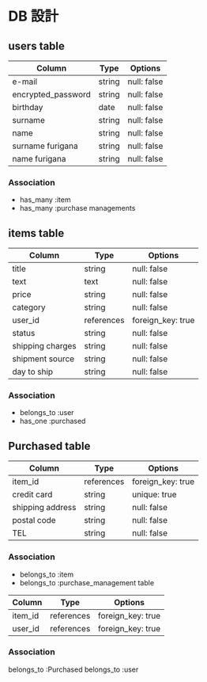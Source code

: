 
# DB 設計

## users table

| Column             | Type                | Options          |
|--------------------|---------------------|------------------|
| e-mail             | string              | null: false      |
| encrypted_password | string              | null: false      |
| birthday           | date                | null: false      |
| surname            | string              | null: false      |
| name               | string              | null: false      |
| surname furigana   | string              | null: false      |
| name furigana      | string              | null: false      |

### Association

* has_many :item
* has_many :purchase managements

## items table

| Column           | Type       | Options           |
|------------------|------------|-------------------|
| title            | string     | null: false       |
| text             | text       | null: false       |
| price            | string     | null: false       |
| category         | string     | null: false       |
| user_id          | references | foreign_key: true |
| status           | string     | null: false       |
| shipping charges | string     | null: false       |
| shipment source  | string     | null: false       |
| day to ship      | string     | null: false       |


### Association

- belongs_to :user
- has_one :purchased

 ## Purchased table

| Column           | Type       | Options           |
|------------------|------------|-------------------|
| item_id          | references | foreign_key: true |
| credit card      | string     | unique: true      |
| shipping address | string     | null: false       |
| postal code      | string     | null: false       |
| TEL              | string     | null: false       |

### Association

- belongs_to :item
- belongs_to :purchase_management table

| Column              | Type       | Options           |
|---------------------|------------|-------------------|
| item_id             | references | foreign_key: true |
| user_id             | references | foreign_key: true |

### Association

belongs_to :Purchased
belongs_to :user


